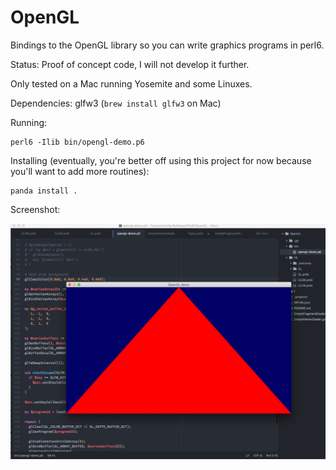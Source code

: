 OpenGL
======

Bindings to the OpenGL library so you can write graphics programs in perl6.

Status: Proof of concept code, I will not develop it further.

Only tested on a Mac running Yosemite and some Linuxes.

Dependencies: glfw3 (`brew install glfw3` on Mac)

Running:

    perl6 -Ilib bin/opengl-demo.p6

Installing (eventually, you're better off using this project for now because you'll want to add more routines):

    panda install .

Screenshot:

![Red triangle over a blue background](screenshot.png)
